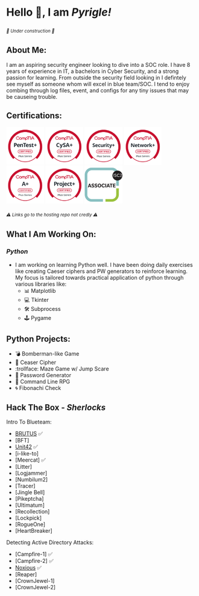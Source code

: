 # Hello 👋, I am *Pyrigle!*
<sub><i> 🚧 Under construction 🚧 </i><sub>
## About Me:
I am an aspiring security engineer looking to dive into a SOC role. I have 8 years of experience in IT, a bachelors in Cyber Security, and a strong passion for learning. From outside the security field looking in I defintely see myself as someone whom will excel in blue team/SOC. I tend to enjoy combing through log files, event, and configs for any tiny issues that may be causeing trouble. 
## Certifications:
<img src="https://github.com/Pyrigle/badge-host/blob/main/comptia-pentest-ce-certificationV1.png" width="100" /> <img src="https://github.com/Pyrigle/badge-host/blob/main/comptia-cysa-ce-certificationV1.png"  width="100" /> <img src="https://github.com/Pyrigle/badge-host/blob/main/comptia-security-ce-certificationV1.png"  width="100" /> <img src="https://github.com/Pyrigle/badge-host/blob/main/comptia-network-ce-certification.1V1.png" width="100" /> <img src="https://github.com/Pyrigle/badge-host/blob/main/comptia-a-ce-certification.1V1.png"  width="100" /> <img src="https://github.com/Pyrigle/badge-host/blob/main/comptia-project-certification.5V1.png"  width="100" /> <img src="https://github.com/Pyrigle/badge-host/blob/main/associate-of-isc2.2V1.png" width="100" /> 

<sub><i> ⚠️ Links go to the hosting repo not credly ⚠️ </i><sub>
## What I Am Working On:
### ***Python***
- I am working on learning Python well. I have been doing daily exercises like creating Caeser ciphers and PW generators to reinforce learning. My focus is tailored towards practical application of python through various libraries like:
  - 📊 Matplotlib 
  - 💻 Tkinter 
  - 🛠️ Subprocess 
  - 🕹️ Pygame 

## Python Projects:
- 💣 Bomberman-like Game
- 🧩 Ceaser Cipher
- :trollface: Maze Game w/ Jump Scare
- 🔑 Password Generator
- 🏹 Command Line RPG
- 🌀 Fibonachi Check
 
## Hack The Box - _Sherlocks_
Intro To Blueteam:
- [BRUTUS](https://github.com/Pyrigle/HTB-Walk-Throughs/tree/main/BRUTUS) ✅
- [BFT]
- [Unit42](https://github.com/Pyrigle/HTB-Walk-Throughs/tree/main/Unit42) ✅
- [i-like-to]
- [Meercat] ✅
- [Litter]
- [Logjammer]
- [Numbilum2]
- [Tracer]
- [Jingle Bell]
- [Pikeptcha]
- [Ultimatum]
- [Recollection]
- [Lockpick]
- [RogueOne]
- [HeartBreaker]

Detecting Active Directory Attacks:
- [Campfire-1] ✅
- [Campfire-2] ✅
- [Noxious](https://github.com/Pyrigle/HTB-Walk-Throughs/tree/main/Noxious) ✅
- [Reaper]
- [CrownJewel-1]
- [CrownJewel-2]
